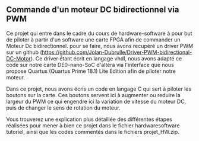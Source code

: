 ## Commande d'un moteur DC bidirectionnel via PWM

Ce projet qui entre dans le cadre du cours de hardware-software à pour but de piloter à partir d'un software une carte FPGA afin de commander un Moteur Dc bidirectionnel.
pour se faire, nous avons recupéré un driver PWM sur un github (https://github.com/Jolan-Dubrulle/Driver-PWM-bidirectional-DC-Motor). Ce driver étant écrit en langage vhdl, nous avons adapté ce code sur notre carte DE0-nano-SoC d'altéra via l'interface que nous propose Quartus (Quartus Prime 18.1) Lite Edition afin de piloter notre moteur.

Dans ce projet, nous avons écris un code en langage C qui sert à piloter les boutons sur la carte. Ces boutons servent ici à augmenter ou reduire la largeur du PWM ce qui engendre ici la variation de vitesse du moteur DC, puis de changer le sens de rotation du moteur.

Vous trouverez une explication plus détaillée des différentes étapes réalisées pour mener à bien ce projet dans le fichier hardwaresoftware tutoriel, ainsi que les codes commentés dans le fichiers projet_HW.zip. 
